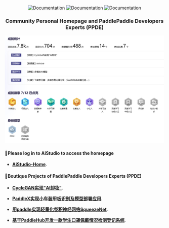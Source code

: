 
<p align="center">
    <img alt="Documentation" src="https://img.shields.io/badge/PaddlePaddle-2.6-red">
    <img alt="Documentation" src="https://img.shields.io/badge/Python-3.10-blue">
    <img alt="Documentation" src="https://img.shields.io/badge/AiStudio-2.0-green">
</p>
<h3 align="center">
    <p>Community Personal Homepage and PaddlePaddle Developers Experts (PPDE)</p>
</h3>
<img alt="Build" src="photo.png">

<h4>🤗Please log in to AiStudio to access the homepage
</h4>

* **[AiStudio-Home](https://aistudio.baidu.com)**.


<h4>🤗Boutique Projects of PaddlePaddle Developers Experts (PPDE)
</h4>

* **[CycleGAN实现"AI卸妆"](https://aistudio.baidu.com/projectdetail/656389)**.
  
* **[PaddleX实现小车装甲板识别及模型部署应用](https://aistudio.baidu.com/projectdetail/595720)**.

* **[用paddle实现轻量化卷积神经网络SqueezeNet](https://aistudio.baidu.com/projectdetail/600555)**.

* **[基于PaddleHub开发一款学生口罩佩戴情况检测登记系统](https://aistudio.baidu.com/projectdetail/598805)**.